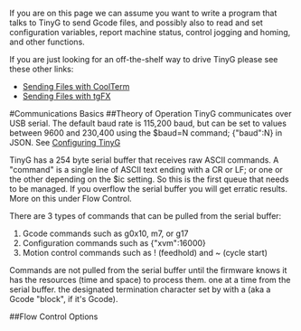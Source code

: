 If you are on this page we can assume you want to write a program that talks to TinyG to send Gcode files, and possibly also to read and set configuration variables, report machine status, control jogging and homing, and other functions.

If you are just looking for an off-the-shelf way to drive TinyG please see these other links:
* [Sending Files with CoolTerm](https://github.com/synthetos/TinyG/wiki/TinyG-Sending-Files-with-CoolTerm)<br>
* [Sending Files with tgFX](https://github.com/synthetos/TinyG/wiki/TinyG-Sending-Files-with-tgFX)<br>

#Communications Basics
##Theory of Operation
TinyG communicates over USB serial. The default baud rate is 115,200 baud, but can be set to values between 9600 and 230,400 using the $baud=N command; {"baud":N} in JSON. See [Configuring TinyG](https://github.com/synthetos/TinyG/wiki/TinyG-Configuration#system-group)

TinyG has a 254 byte serial buffer that receives raw ASCII commands. A "command" is a single line of ASCII text ending with a CR or LF; or one or the other depending on the $ic setting. So this is the first queue that needs to be managed. If you overflow the serial buffer you will get erratic results. More on this under Flow Control.

There are 3 types of commands that can be pulled from the serial buffer:

1. Gcode commands such as g0x10, m7, or g17
1. Configuration commands such as {"xvm":16000}
1. Motion control commands such as ! (feedhold) and ~ (cycle start)

Commands are not pulled from the serial buffer until the firmware knows it has the resources (time and space) to process them. 
 one at a time from the serial buffer.
the designated termination character set by  with a  (aka a Gcode "block", if it's Gcode).



##Flow Control Options